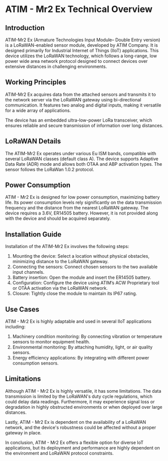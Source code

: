 # ATIM - Mr2 Ex Technical Overview 

## Introduction

ATIM-Mr2 Ex (Armature Technologies Input Module– Double Entry version) is a LoRaWAN-enabled sensor module, developed by ATIM Company. It is designed primarily for Industrial Internet of Things (IIoT) applications. This device utilizes the LoRaWAN technology, which follows a long-range, low power wide area network protocol designed to connect devices over extensive distances in challenging environments.

## Working Principles 

ATIM-Mr2 Ex acquires data from the attached sensors and transmits it to the network server via the LoRaWAN gateway using bi-directional communication. It features two analog and digital inputs, making it versatile for a wide array of applications.

The device has an embedded ultra-low-power LoRa transceiver, which ensures reliable and secure transmission of information over long distances. 

## LoRaWAN Details

The ATIM-Mr2 Ex operates under various Eu ISM bands, compatible with several LoRaWAN classes (default class A). The device supports Adaptive Data Rate (ADR) mode and allows both OTAA and ABP activation types. The sensor follows the LoRaWan 1.0.2 protocol. 

## Power Consumption 

ATIM - Mr2 Ex is designed for low power consumption, maximizing battery life. Its power consumption levels rely significantly on the data transmission frequency and the distance from the nearest LoRaWAN gateway. The device requires a 3.6V, ER14505 battery. However, it is not provided along with the device and should be acquired separately.

## Installation Guide 

Installation of the ATIM-Mr2 Ex involves the following steps:

1. Mounting the device: Select a location without physical obstacles, minimizing distance to the LoRaWAN gateway. 
2. Connecting the sensors: Connect chosen sensors to the two available input channels.
3. Battery insertion: Open the module and insert the ER14505 battery.
4. Configuration: Configure the device using ATIM’s ACW Proprietary tool or OTAA activation via the LoRaWAN network.
5. Closure: Tightly close the module to maintain its IP67 rating.

## Use Cases 

ATIM - Mr2 Ex is highly adaptable and used in several IIoT applications including:

1. Machinery condition monitoring: By connecting vibration or temperature sensors to monitor equipment health.
2. Environmental monitoring: By attaching humidity, light, or air quality sensors. 
3. Energy efficiency applications: By integrating with different power consumption sensors. 

## Limitations 

Although ATIM - Mr2 Ex is highly versatile, it has some limitations. The data transmission is limited by the LoRaWAN's duty cycle regulations, which could delay data readings. Furthermore, it may experience signal loss or degradation in highly obstructed environments or when deployed over large distances.

Lastly, ATIM - Mr2 Ex is dependent on the availability of a LoRaWAN network, and the device's robustness could be affected without a proper gateway in place. 

In conclusion, ATIM - Mr2 Ex offers a flexible option for diverse IoT applications, but its deployment and performance are highly dependent on the environment and LoRaWAN protocol constraints.